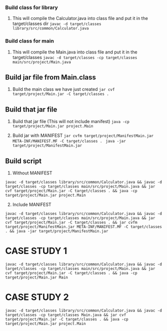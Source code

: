 ### Build class for library
1. This will compile the Calculator.java into class file and put it in the target/classes dir
```javac -d target/classes library/src/common/Calculator.java```

### Build class for main
1. This will compile the Main.java into class file and put it in the target/classes
```javac -d target/classes -cp target/classes main/src/project/Main.java```

## Build jar file from Main.class
1. Build the main class we have just created
```jar cvf target/project/Main.jar -C target/classes .```

## Build that jar file
1. Build that jar file (This will not include manifest)
```java -cp target/project/Main.jar project.Main```

2. Build jar with MANIFEST
``` jar cvfm target/project/ManifestMain.jar META-INF/MANIFEST.MF -C target/classes . ```
``` java -jar target/project/ManifestMain.jar```

## Build script
1. Without MANIFEST

```javac -d target/classes library/src/common/Calculator.java && javac -d target/classes -cp target/classes main/src/project/Main.java && jar cvf target/project/Main.jar -C target/classes . && java -cp target/project/Main.jar project.Main```

2. Include MANIFEST

```javac -d target/classes library/src/common/Calculator.java && javac -d target/classes -cp target/classes main/src/project/Main.java && jar cvf target/project/Main.jar -C target/classes . && jar cvfm target/project/ManifestMain.jar META-INF/MANIFEST.MF -C target/classes . && java -jar target/project/ManifestMain.jar```



# CASE STUDY 1

```javac -d target/classes library/src/common/Calculator.java && javac -d target/classes -cp target/classes main/src/project/Main.java && jar cvf target/project/Main.jar -C target/classes . && java -cp target/project/Main.jar Main```

# CASE STUDY 2

```javac -d target/classes library/src/common/Calculator.java && javac -d target/classes -cp target/classes Main.java && jar cvf target/project/Main.jar -C target/classes . && java -cp target/project/Main.jar project.Main```

